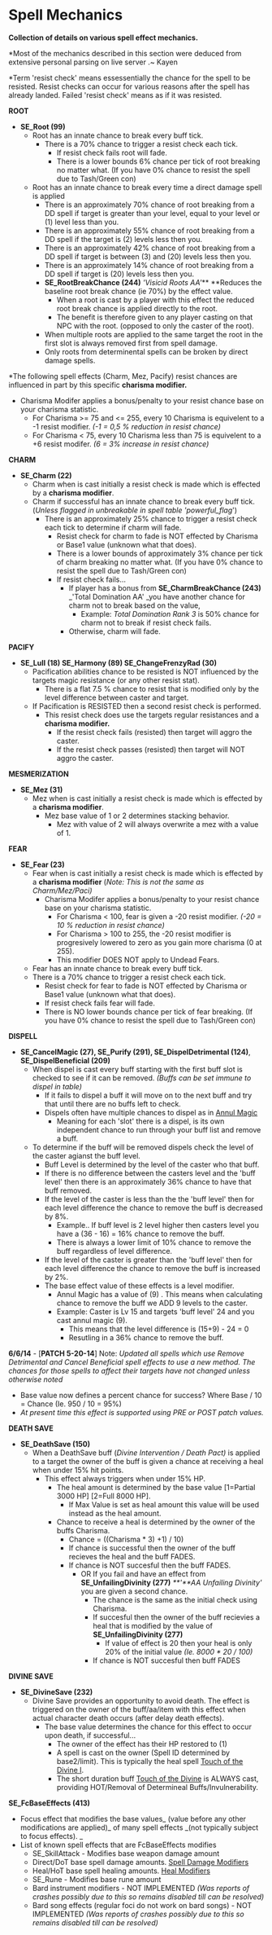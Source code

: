 # Spell Mechanics



**Collection of details on various spell effect mechanics.**

*Most of the mechanics described in this section were deduced from extensive personal parsing on live server .~ Kayen

*Term 'resist check' means essessentially the chance for the spell to be resisted. Resist checks can occur for various reasons after the spell has already landed. Failed 'resist check' means as if it was resisted.

**ROOT**

* **SE_Root (99)**
  * Root has an innate chance to break every buff tick.
    * There is a 70% chance to trigger a resist check each tick.
      * If resist check fails root will fade.
      * There is a lower bounds 6% chance per tick of root breaking no matter what.  (If you have 0% chance to resist the spell due to Tash/Green con)               
  * Root has an innate chance to break every time a direct damage spell is applied
    * There is an approximately 70% chance of root breaking from a DD spell if target is greater than your level, equal to your level or (1) level less than you.
    * There is an approximately 55% chance of root breaking from a DD spell if the target is (2) levels less then you.
    * There is an approximately 42% chance of root breaking from a DD spell if target is between (3) and (20) levels less then you.
    * There is an approximately 14% chance of root breaking from a DD spell if target is (20) levels less then you.
    * **SE_RootBreakChance (244)** _'Visicid Roots AA'_** **Reduces the baseline root break chance (ie 70%) by the effect value.
      * When a root is cast by a player with this effect the reduced root break chance is applied directly to the root.
      * The benefit is therefore given to any player casting on that NPC with the root. (opposed to only the caster of the root).
    * When multiple roots are applied to the same target the root in the first slot is always removed first from spell damage.
    * Only roots from determinental spells can be broken by direct damage spells.

*The following spell effects (Charm, Mez, Pacify) resist chances are influenced in part by this specific **charisma modifier.**

* Charisma Modifer applies a bonus/penalty to your resist chance base on your charisma statistic.
  * For Charisma >= 75 and <= 255, every 10 Charisma is equivelent to a -1 resist modifier. _(-1 = 0,5 % reduction in resist chance)_
  * For Charisma < 75, every 10 Charisma less than 75 is equivelent to a +6 resist modifer. _(6 = 3% increase in resist chance)_

**CHARM**

* **SE_Charm (22)**
  * Charm when is cast initially a resist check is made which is effected by a **charisma modifier**.
  * Charm if successful has an innate chance to break every buff tick. (_Unless flagged in unbreakable in spell table 'powerful_flag_')
    * There is an approximately 25% chance to trigger a resist check each tick to determine if charm will fade.
      * Resist check for charm to fade is NOT effected by Charisma or Base1 value (unknown what that does).
      * There is a lower bounds of approximately 3% chance per tick of charm breaking no matter what.  (If you have 0% chance to resist the spell due to Tash/Green con)  
      * If resist check fails...
        * If player has a bonus from **SE_CharmBreakChance (243)** _'Total Domination AA'  _you have another chance for charm not to break based on the value,
          * Example: _Total Domination Rank 3_ is 50% chance for charm not to break if resist check fails.
        * Otherwise, charm will fade.

**PACIFY**

* **SE_Lull (18) SE_Harmony (89) SE_ChangeFrenzyRad (30)**
  * Pacification abilities chance to be resisted is NOT influenced by the targets magic resistance (or any other resist stat).
    * There is a flat 7.5 % chance to resist that is modified only by the level difference between caster and target.
  * If Pacification is RESISTED then a second resist check is performed.
    * This resist check does use the targets regular resistances and a **charisma modifier.**
      * If the resist check fails (resisted) then target will aggro the caster.
      * If the resist check passes (resisted) then target will NOT aggro the caster.

**MESMERIZATION**

* **SE_Mez (31)**
  * Mez when is cast initially a resist check is made which is effected by a **charisma modifier**.
    * Mez base value of 1 or 2 determines stacking behavior.
      * Mez with value of 2 will always overwrite a mez with a value of 1.

**FEAR**

* **SE_Fear (23)**
  * Fear when is cast initially a resist check is made which is effected by a **charisma modifier** (_Note: This is not the same as Charm/Mez/Paci)_
    * Charisma Modifer applies a bonus/penalty to your resist chance base on your charisma statistic.
      * For Charisma < 100, fear is given a -20 resist modifier. _(-20 = 10 % reduction in resist chance)_
      * For Charisma > 100 to 255, the -20 resist modifier is progresively lowered to zero as you gain more charisma (0 at 255).
      * This modifier DOES NOT apply to Undead Fears.
  * Fear has an innate chance to break every buff tick.
  * There is a 70% chance to trigger a resist check each tick.
    * Resist check for fear to fade is NOT effected by Charisma or Base1 value (unknown what that does).
    * If resist check fails fear will fade.
    * There is NO lower bounds chance per tick of fear breaking.  (If you have 0% chance to resist the spell due to Tash/Green con)     

**DISPELL**

* **SE_CancelMagic (27), SE_Purify (291), SE_DispelDetrimental (124)**, **SE_DispelBeneficial (209)**
  * When dispel is cast every buff starting with the first buff slot is checked to see if it can be removed. _(Buffs can be set immune to dispel in table)_
    * If it fails to dispel a buff it will move on to the next buff and try that until there are no buffs left to check.
    * Dispels often have multiple chances to dispel as in [Annul Magic](http://lucy.allakhazam.com/spell.html?id=1526&source=Live)
      * Meaning for each 'slot' there is a dispel, is its own independent chance to run through your buff list and remove a buff.
  * To determine if the buff will be removed dispels check the level of the caster agianst the buff level.
    * Buff Level is determined by the level of the caster who that buff.
    * If there is no difference between the casters level and the 'buff level' then there is an approximately 36% chance to have that buff removed.
    * If the level of the caster is less than the the 'buff level' then for each level difference the chance to remove the buff is decreased by 8%.
      * Example.. If buff level is 2 level higher then casters level you have a (36 - 16) = 16% chance to remove the buff.
      * There is always a lower limit of 10% chance to remove the buff regardless of level difference.
    * If the level of the caster is greater than the 'buff level' then for each level difference the chance to remove the buff is increased by 2%.
    * The base effect value of these effects is a level modifier.
      * Annul Magic has a value of (9) . This means when calculating chance to remove the buff we ADD 9 levels to the caster.
      * Example: Caster is Lv 15 and targets 'buff level' 24 and you cast annul magic (9).
        * This means that the level difference is (15+9) - 24 = 0
        * Resutling in a 36% chance to remove the buff.

**6/6/14** - [**PATCH 5-20-14**] Note: _Updated all spells which use Remove Detrimental and Cancel Beneficial spell effects to use a new method. The chances for those spells to affect their targets have not changed unless otherwise noted_

* Base value now defines a percent chance for success? Where Base / 10 = Chance (Ie. 950 / 10 = 95%)
* _At present time this effect is supported using PRE or POST patch values._

**DEATH SAVE**

* **SE_DeathSave (150)**
  * When a DeathSave buff (_Divine Intervention / Death Pact)_ is applied to a target the owner of the buff is given a chance at receiving a heal when under 15% hit points.
    * This effect always triggers when under 15% HP.
      * The heal amount is determined by the base value [1=Partial 3000 HP] [2=Full 8000 HP].
        * If Max Value is set as heal amount this value will be used instead as the heal amount.
      * Chance to receive a heal is determined by the owner of the buffs Charisma.
        * Chance = ((Charisma * 3) +1) / 10) 
        * If chance is successful then the owner of the buff recieves the heal and the buff FADES.
        * If chance is NOT succesful then the buff FADES.
          * OR If you fail and have an effect from **SE_UnfailingDivinity (277)** _**'**AA Unfailing Divinity'_ you are given a second chance.
            * The chance is the same as the initial check using Charisma.
            * If succesful then the owner of the buff recievies a heal that is modified by the value of **SE_UnfailingDivinity (277)**
              * If value of effect is 20 then your heal is only 20% of the initial value _(Ie. 8000 * 20 / 100)_
            * If chance is NOT succesful then buff FADES

**DIVINE SAVE**

* **SE_DivineSave (232)**
  * Divine Save provides an opportunity to avoid death. The effect is triggered on the owner of the buff/aa/item with this effect when actual character death occurs (after delay death effects).
    * The base value determines the chance for this effect to occur upon death, if successful...
      * The owner of the effect has their HP restored to (1)
      * A spell is cast on the owner (Spell ID determined by base2/limit). This is typically the heal spell [Touch of the Divine I](http://lucy.allakhazam.com/spell.html?id=4544&source=Live).
      * The short duration buff [Touch of the Divine](http://lucy.allakhazam.com/spell.html?id=4789&source=Live) is ALWAYS cast, providing HOT/Removal of Determineal Buffs/Invulnerability.

**SE_FcBaseEffects (413)**

* Focus effect that modifies the base values_ (value before any other modifications are applied)_ of many spell effects _(not typically subject to focus effects). _
* List of known spell effects that are FcBaseEffects modifies
  * SE_SkillAttack - Modifies base weapon damage amount
  * Direct/DoT base spell damage amounts. [ Spell Damage Modifiers](http://wiki.eqemulator.org/p?Spells_DamageModifiers&frm=Spells_Mechanics)
  * Heal/HoT base spell healing amounts. [ Heal Modifiers](http://wiki.eqemulator.org/p?Spells_HealModifiers&frm=Spells_Mechanics)
  * SE_Rune - Modifies base rune amount
  * Bard instrument modifiers - NOT IMPLEMENTED  _(Was reports of crashes possibly due to this so remains disabled till can be resolved)_
  * Bard song effects (regular foci do not work on bard songs) - NOT IMPLEMENTED _(Was reports of crashes possibly due to this so remains disabled till can be resolved)_
